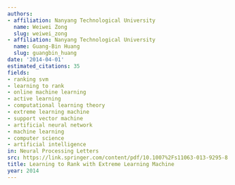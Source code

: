 ```yaml
---
authors:
- affiliation: Nanyang Technological University
  name: Weiwei Zong
  slug: weiwei_zong
- affiliation: Nanyang Technological University
  name: Guang-Bin Huang
  slug: guangbin_huang
date: '2014-04-01'
estimated_citations: 35
fields:
- ranking svm
- learning to rank
- online machine learning
- active learning
- computational learning theory
- extreme learning machine
- support vector machine
- artificial neural network
- machine learning
- computer science
- artificial intelligence
in: Neural Processing Letters
src: https://link.springer.com/content/pdf/10.1007%2Fs11063-013-9295-8.pdf
title: Learning to Rank with Extreme Learning Machine
year: 2014
---
```

